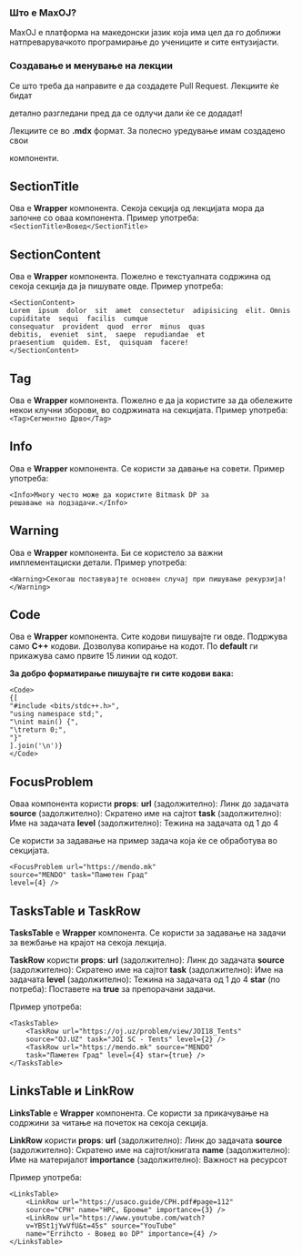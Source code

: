 
### Што е MaxOJ?

  

MaxOJ е платформа на македонски јазик која има цел да го доближи натпреварувачкото програмирање до учениците и сите ентузијасти.

  
  

### Создавање и менување на лекции

  

Се што треба да направите е да создадете Pull Request. Лекциите ќе бидат

детално разгледани пред да се одлучи дали ќе се додадат!

  

Лекциите се во **.mdx** формат. За полесно уредување имам создадено свои

компоненти.

 ## SectionTitle
Ова е **Wrapper** компонента.
Секоја секција од лекцијата мора да започне со оваа компонента.
Пример употреба: `<SectionTitle>Вовед</SectionTitle>`

## SectionContent
Ова е **Wrapper** компонента.
Пожелно е текстуалната содржина од секоја секција да ја пишувате овде.
Пример употреба: 
```
<SectionContent>
Lorem  ipsum  dolor  sit  amet  consectetur  adipisicing  elit. Omnis cupiditate  sequi  facilis  cumque  
consequatur  provident  quod  error  minus  quas  
debitis,  eveniet  sint,  saepe  repudiandae  et  
praesentium  quidem. Est,  quisquam  facere!
</SectionContent>
```
## Tag
Ова е **Wrapper** компонента.
Пожелно е да ја користите за да обележите некои клучни зборови, во содржината на секцијата.
Пример употреба: `<Tag>Сегментно Дрво</Tag>`

## Info
Ова е **Wrapper** компонента.
Се користи за давање на совети.
Пример употреба: 
```tsx
<Info>Многу често може да користите Bitmask DP за 
решавање на подзадачи.</Info>
```
## Warning
Ова е **Wrapper** компонента.
Би се користело за важни имплементациски детали.
Пример употреба:
```tsx
<Warning>Секогаш поставувајте основен случај при пишување рекурзија!</Warning>
```
## Code
Ова е **Wrapper** компонента.
Сите кодови пишувајте ги овде. 
Подржува само **C++** кодови.
Дозволува копирање на кодот.
По **default** ги прикажува само првите 15 линии од кодот.

**За добро форматирање пишувајте ги сите кодови вака:**
```tsx
<Code>
{[
"#include <bits/stdc++.h>",
"using namespace std;",
"\nint main() {",
"\treturn 0;",
"}"
].join('\n')}
</Code>
```

## FocusProblem
Оваа компонента користи **props**:
**url** (задолжително): Линк до задачата
**source** (задолжително): Скратено име на сајтот
**task** (задолжително): Име на задачата
**level** (задолжително): Тежина на задачата од 1 до 4

Се користи за задавање на пример задача која ќе се обработува во секцијата.

```tsx
<FocusProblem url="https://mendo.mk"
source="MENDO" task="Паметен Град"
level={4} />
```
## TasksTable и TaskRow
**TasksTable** е **Wrapper** компонента.
Се користи за задавање на задачи за вежбање на крајот на секоја лекција.

**TaskRow** користи **props**:
**url** (задолжително): Линк до задачата
**source** (задолжително): Скратено име на сајтот
**task** (задолжително): Име на задачата
**level** (задолжително): Тежина на задачата од 1 до 4
**star** (по потреба): Поставете на **true** за препорачани задачи.

Пример употреба:
```tsx
<TasksTable>
	<TaskRow url="https://oj.uz/problem/view/JOI18_Tents"
	source="OJ.UZ" task="JOI SC - Tents" level={2} />
	<TaskRow url="https://mendo.mk" source="MENDO" 
	task="Паметен Град" level={4} star={true} />
</TasksTable>
```
## LinksTable и LinkRow
**LinksTable** е **Wrapper** компонента.
Се користи за прикачување на содржини за читање на почеток на секоја секција.

**LinkRow** користи **props**:
**url** (задолжително): Линк до задачата
**source** (задолжително): Скратено име на сајтот/книгата
**name** (задолжително): Име на материјалот
**importance** (задолжително): Важност на ресурсот

Пример употреба:
```tsx
<LinksTable>
	<LinkRow url="https://usaco.guide/CPH.pdf#page=112"
	source="CPH" name="НРС, Броење" importance={3} />
	<LinkRow url="https://www.youtube.com/watch?
	v=YBSt1jYwVfU&t=45s" source="YouTube"
	name="Errihcto - Вовед во DP" importance={4} />
</LinksTable>
```
